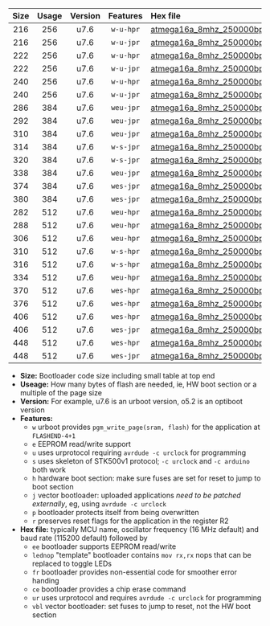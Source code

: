 |Size|Usage|Version|Features|Hex file|
|:-:|:-:|:-:|:-:|:--|
|216|256|u7.6|`w-u-hpr`|[atmega16a_8mhz_250000bps_ur.hex](https://raw.githubusercontent.com/stefanrueger/urboot/main/atmega16a_8mhz_250000bps_ur.hex)|
|216|256|u7.6|`w-u-jpr`|[atmega16a_8mhz_250000bps_ur_vbl.hex](https://raw.githubusercontent.com/stefanrueger/urboot/main/atmega16a_8mhz_250000bps_ur_vbl.hex)|
|222|256|u7.6|`w-u-hpr`|[atmega16a_8mhz_250000bps_lednop_ur.hex](https://raw.githubusercontent.com/stefanrueger/urboot/main/atmega16a_8mhz_250000bps_lednop_ur.hex)|
|222|256|u7.6|`w-u-jpr`|[atmega16a_8mhz_250000bps_lednop_ur_vbl.hex](https://raw.githubusercontent.com/stefanrueger/urboot/main/atmega16a_8mhz_250000bps_lednop_ur_vbl.hex)|
|240|256|u7.6|`w-u-hpr`|[atmega16a_8mhz_250000bps_lednop_fr_ur.hex](https://raw.githubusercontent.com/stefanrueger/urboot/main/atmega16a_8mhz_250000bps_lednop_fr_ur.hex)|
|240|256|u7.6|`w-u-jpr`|[atmega16a_8mhz_250000bps_lednop_fr_ur_vbl.hex](https://raw.githubusercontent.com/stefanrueger/urboot/main/atmega16a_8mhz_250000bps_lednop_fr_ur_vbl.hex)|
|286|384|u7.6|`weu-jpr`|[atmega16a_8mhz_250000bps_ee_ur_vbl.hex](https://raw.githubusercontent.com/stefanrueger/urboot/main/atmega16a_8mhz_250000bps_ee_ur_vbl.hex)|
|292|384|u7.6|`weu-jpr`|[atmega16a_8mhz_250000bps_ee_lednop_ur_vbl.hex](https://raw.githubusercontent.com/stefanrueger/urboot/main/atmega16a_8mhz_250000bps_ee_lednop_ur_vbl.hex)|
|310|384|u7.6|`weu-jpr`|[atmega16a_8mhz_250000bps_ee_lednop_fr_ur_vbl.hex](https://raw.githubusercontent.com/stefanrueger/urboot/main/atmega16a_8mhz_250000bps_ee_lednop_fr_ur_vbl.hex)|
|314|384|u7.6|`w-s-jpr`|[atmega16a_8mhz_250000bps_vbl.hex](https://raw.githubusercontent.com/stefanrueger/urboot/main/atmega16a_8mhz_250000bps_vbl.hex)|
|320|384|u7.6|`w-s-jpr`|[atmega16a_8mhz_250000bps_lednop_vbl.hex](https://raw.githubusercontent.com/stefanrueger/urboot/main/atmega16a_8mhz_250000bps_lednop_vbl.hex)|
|338|384|u7.6|`weu-jpr`|[atmega16a_8mhz_250000bps_ee_lednop_fr_ce_ur_vbl.hex](https://raw.githubusercontent.com/stefanrueger/urboot/main/atmega16a_8mhz_250000bps_ee_lednop_fr_ce_ur_vbl.hex)|
|374|384|u7.6|`wes-jpr`|[atmega16a_8mhz_250000bps_ee_vbl.hex](https://raw.githubusercontent.com/stefanrueger/urboot/main/atmega16a_8mhz_250000bps_ee_vbl.hex)|
|380|384|u7.6|`wes-jpr`|[atmega16a_8mhz_250000bps_ee_lednop_vbl.hex](https://raw.githubusercontent.com/stefanrueger/urboot/main/atmega16a_8mhz_250000bps_ee_lednop_vbl.hex)|
|282|512|u7.6|`weu-hpr`|[atmega16a_8mhz_250000bps_ee_ur.hex](https://raw.githubusercontent.com/stefanrueger/urboot/main/atmega16a_8mhz_250000bps_ee_ur.hex)|
|288|512|u7.6|`weu-hpr`|[atmega16a_8mhz_250000bps_ee_lednop_ur.hex](https://raw.githubusercontent.com/stefanrueger/urboot/main/atmega16a_8mhz_250000bps_ee_lednop_ur.hex)|
|306|512|u7.6|`weu-hpr`|[atmega16a_8mhz_250000bps_ee_lednop_fr_ur.hex](https://raw.githubusercontent.com/stefanrueger/urboot/main/atmega16a_8mhz_250000bps_ee_lednop_fr_ur.hex)|
|310|512|u7.6|`w-s-hpr`|[atmega16a_8mhz_250000bps.hex](https://raw.githubusercontent.com/stefanrueger/urboot/main/atmega16a_8mhz_250000bps.hex)|
|316|512|u7.6|`w-s-hpr`|[atmega16a_8mhz_250000bps_lednop.hex](https://raw.githubusercontent.com/stefanrueger/urboot/main/atmega16a_8mhz_250000bps_lednop.hex)|
|334|512|u7.6|`weu-hpr`|[atmega16a_8mhz_250000bps_ee_lednop_fr_ce_ur.hex](https://raw.githubusercontent.com/stefanrueger/urboot/main/atmega16a_8mhz_250000bps_ee_lednop_fr_ce_ur.hex)|
|370|512|u7.6|`wes-hpr`|[atmega16a_8mhz_250000bps_ee.hex](https://raw.githubusercontent.com/stefanrueger/urboot/main/atmega16a_8mhz_250000bps_ee.hex)|
|376|512|u7.6|`wes-hpr`|[atmega16a_8mhz_250000bps_ee_lednop.hex](https://raw.githubusercontent.com/stefanrueger/urboot/main/atmega16a_8mhz_250000bps_ee_lednop.hex)|
|406|512|u7.6|`wes-hpr`|[atmega16a_8mhz_250000bps_ee_lednop_fr.hex](https://raw.githubusercontent.com/stefanrueger/urboot/main/atmega16a_8mhz_250000bps_ee_lednop_fr.hex)|
|406|512|u7.6|`wes-jpr`|[atmega16a_8mhz_250000bps_ee_lednop_fr_vbl.hex](https://raw.githubusercontent.com/stefanrueger/urboot/main/atmega16a_8mhz_250000bps_ee_lednop_fr_vbl.hex)|
|448|512|u7.6|`wes-hpr`|[atmega16a_8mhz_250000bps_ee_lednop_fr_ce.hex](https://raw.githubusercontent.com/stefanrueger/urboot/main/atmega16a_8mhz_250000bps_ee_lednop_fr_ce.hex)|
|448|512|u7.6|`wes-jpr`|[atmega16a_8mhz_250000bps_ee_lednop_fr_ce_vbl.hex](https://raw.githubusercontent.com/stefanrueger/urboot/main/atmega16a_8mhz_250000bps_ee_lednop_fr_ce_vbl.hex)|

- **Size:** Bootloader code size including small table at top end
- **Useage:** How many bytes of flash are needed, ie, HW boot section or a multiple of the page size
- **Version:** For example, u7.6 is an urboot version, o5.2 is an optiboot version
- **Features:**
  + `w` urboot provides `pgm_write_page(sram, flash)` for the application at `FLASHEND-4+1`
  + `e` EEPROM read/write support
  + `u` uses urprotocol requiring `avrdude -c urclock` for programming
  + `s` uses skeleton of STK500v1 protocol; `-c urclock` and `-c arduino` both work
  + `h` hardware boot section: make sure fuses are set for reset to jump to boot section
  + `j` vector bootloader: uploaded applications *need to be patched externally*, eg, using `avrdude -c urclock`
  + `p` bootloader protects itself from being overwritten
  + `r` preserves reset flags for the application in the register R2
- **Hex file:** typically MCU name, oscillator frequency (16 MHz default) and baud rate (115200 default) followed by
  + `ee` bootloader supports EEPROM read/write
  + `lednop` "template" bootloader contains `mov rx,rx` nops that can be replaced to toggle LEDs
  + `fr` bootloader provides non-essential code for smoother error handing
  + `ce` bootloader provides a chip erase command
  + `ur` uses urprotocol and requires `avrdude -c urclock` for programming
  + `vbl` vector bootloader: set fuses to jump to reset, not the HW boot section

